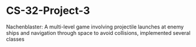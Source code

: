 # CS-32-Project-3
Nachenblaster: A multi-level game involving projectile launches at enemy ships and navigation through
space to avoid collisions, implemented several classes
